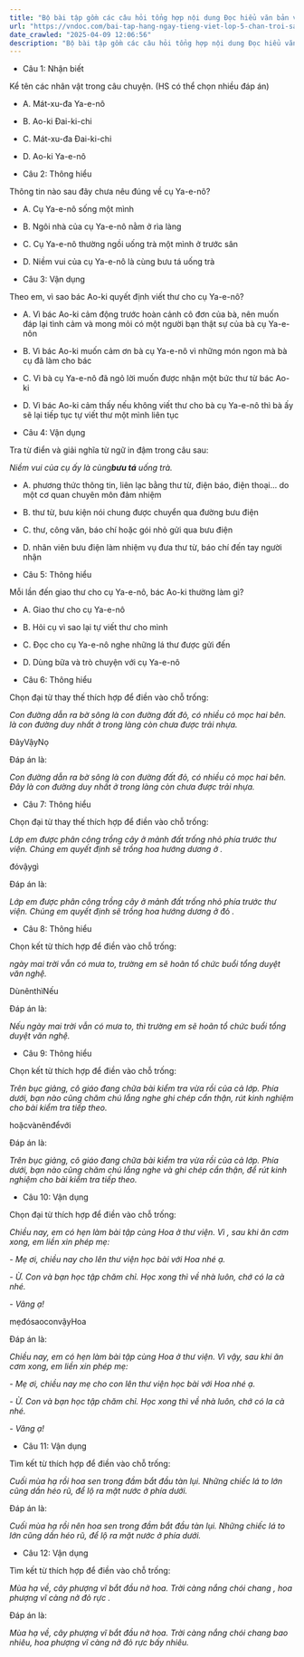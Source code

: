 ```yaml
---
title: "Bộ bài tập gồm các câu hỏi tổng hợp nội dung Đọc hiểu văn bản và Luyện từ và câu được học ở Tuần 16 trong chương trình Tiếng Việt lớp 5 Tập 1 Chân trời sáng tạo."
url: "https://vndoc.com/bai-tap-hang-ngay-tieng-viet-lop-5-chan-troi-sang-tao-tuan-16-thu-2-331670"
date_crawled: "2025-04-09 12:06:56"
description: "Bộ bài tập gồm các câu hỏi tổng hợp nội dung Đọc hiểu văn bản và Luyện từ và câu được học ở Tuần 16 trong chương trình Tiếng Việt lớp 5 Tập 1 Chân trời sáng tạo."
---
```


* Câu 1:  Nhận biết

Kể tên các nhân vật trong câu chuyện. (HS có thể chọn nhiều đáp án)

  * A. Mát-xu-đa Ya-e-nô 
  * B. Ao-ki Đai-ki-chi 
  * C. Mát-xu-đa Đai-ki-chi 
  * D. Ao-ki Ya-e-nô 



* Câu 2:  Thông hiểu

Thông tin nào sau đây chưa nêu đúng về cụ Ya-e-nô?

  * A. Cụ Ya-e-nô sống một mình 
  * B. Ngôi nhà của cụ Ya-e-nô nằm ở rìa làng 
  * C. Cụ Ya-e-nô thường ngồi uống trà một mình ở trước sân 
  * D. Niềm vui của cụ Ya-e-nô là cùng bưu tá uống trà 



* Câu 3:  Vận dụng

Theo em, vì sao bác Ao-ki quyết định viết thư cho cụ Ya-e-nô?

  * A. Vì bác Ao-ki cảm động trước hoàn cảnh cô đơn của bà, nên muốn đáp lại tình cảm và mong mỏi có một người bạn thật sự của bà cụ Ya-e-nôn 
  * B. Vì bác Ao-ki muốn cảm ơn bà cụ Ya-e-nô vì những món ngon mà bà cụ đã làm cho bác 
  * C. Vì bà cụ Ya-e-nô đã ngỏ lời muốn được nhận một bức thư từ bác Ao-ki 
  * D. Vì bác Ao-ki cảm thấy nếu không viết thư cho bà cụ Ya-e-nô thì bà ấy sẽ lại tiếp tục tự viết thư một mình liên tục 



* Câu 4:  Vận dụng

Tra từ điển và giải nghĩa từ ngữ in đậm trong câu sau:

_Niềm vui của cụ ấy là cùng**bưu tá** uống trà._

  * A. phương thức thông tin, liên lạc bằng thư từ, điện báo, điện thoại... do một cơ quan chuyên môn đảm nhiệm 
  * B. thư từ, bưu kiện nói chung được chuyển qua đường bưu điện 
  * C. thư, công văn, báo chí hoặc gói nhỏ gửi qua bưu điện 
  * D. nhân viên bưu điện làm nhiệm vụ đưa thư từ, báo chí đến tay người nhận 



* Câu 5:  Thông hiểu

Mỗi lần đến giao thư cho cụ Ya-e-nô, bác Ao-ki thường làm gì?

  * A. Giao thư cho cụ Ya-e-nô 
  * B. Hỏi cụ vì sao lại tự viết thư cho mình 
  * C. Đọc cho cụ Ya-e-nô nghe những lá thư được gửi đến 
  * D. Dùng bữa và trò chuyện với cụ Ya-e-nô 



* Câu 6:  Thông hiểu

Chọn đại từ thay thế thích hợp để điền vào chỗ trống:

_Con đường dẫn ra bờ sông là con đường đất đỏ, có nhiều cỏ mọc hai bên. là con đường duy nhất ở trong làng còn chưa được trải nhựa._

ĐâyVậyNọ

Đáp án là:

_Con đường dẫn ra bờ sông là con đường đất đỏ, có nhiều cỏ mọc hai bên. Đây là con đường duy nhất ở trong làng còn chưa được trải nhựa._

* Câu 7:  Thông hiểu

Chọn đại từ thay thế thích hợp để điền vào chỗ trống:

_Lớp em được phân công trồng cây ở mảnh đất trống nhỏ phía trước thư viện. Chúng em quyết định sẽ trồng hoa hướng dương ở_ _._

đóvậygì

Đáp án là:

_Lớp em được phân công trồng cây ở mảnh đất trống nhỏ phía trước thư viện. Chúng em quyết định sẽ trồng hoa hướng dương ở_ đó _._

* Câu 8:  Thông hiểu

Chọn kết từ thích hợp để điền vào chỗ trống:

_ngày mai trời vẫn có mưa to, trường em sẽ hoãn tổ chức buổi tổng duyệt văn nghệ._

DùnênthìNếu

Đáp án là:

_Nếu ngày mai trời vẫn có mưa to, thì trường em sẽ hoãn tổ chức buổi tổng duyệt văn nghệ._

* Câu 9:  Thông hiểu

Chọn kết từ thích hợp để điền vào chỗ trống:

_Trên bục giảng, cô giáo đang chữa bài kiểm tra vừa rồi của cả lớp. Phía dưới, bạn nào cũng chăm chú lắng nghe ghi chép cẩn thận,  rút kinh nghiệm cho bài kiểm tra tiếp theo._

hoặcvànênđểvới

Đáp án là:

_Trên bục giảng, cô giáo đang chữa bài kiểm tra vừa rồi của cả lớp. Phía dưới, bạn nào cũng chăm chú lắng nghe và ghi chép cẩn thận, để rút kinh nghiệm cho bài kiểm tra tiếp theo._

* Câu 10:  Vận dụng

Chọn đại từ thích hợp để điền vào chỗ trống:

_Chiều nay, em có hẹn làm bài tập cùng Hoa ở thư viện. Vì , sau khi ăn cơm xong, em liền xin phép mẹ:_

_\- Mẹ ơi, chiều nay cho  lên thư viện học bài với Hoa nhé ạ._

_\- Ừ. Con và bạn học tập chăm chỉ. Học xong thì về nhà luôn, chớ có la cà nhé._

_\- Vâng ạ!_

mẹđósaoconvậyHoa

Đáp án là:

_Chiều nay, em có hẹn làm bài tập cùng Hoa ở thư viện. Vì vậy, sau khi ăn cơm xong, em liền xin phép mẹ:_

_\- Mẹ ơi, chiều nay mẹ cho con lên thư viện học bài với Hoa nhé ạ._

_\- Ừ. Con và bạn học tập chăm chỉ. Học xong thì về nhà luôn, chớ có la cà nhé._

_\- Vâng ạ!_

* Câu 11:  Vận dụng

Tìm kết từ thích hợp để điền vào chỗ trống:

_Cuối mùa hạ rồi hoa sen trong đầm bắt đầu tàn lụi. Những chiếc lá to lớn cũng dần héo rũ, để lộ ra mặt nước ở phía dưới._

Đáp án là:

_Cuối mùa hạ rồi nên hoa sen trong đầm bắt đầu tàn lụi. Những chiếc lá to lớn cũng dần héo rũ, để lộ ra mặt nước ở phía dưới._

* Câu 12:  Vận dụng

Tìm kết từ thích hợp để điền vào chỗ trống:

_Mùa hạ về, cây phượng vĩ bắt đầu nở hoa. Trời càng nắng chói chang , hoa phượng vĩ càng nở đỏ rực ._

Đáp án là:

_Mùa hạ về, cây phượng vĩ bắt đầu nở hoa. Trời càng nắng chói chang bao nhiêu, hoa phượng vĩ càng nở đỏ rực bấy nhiêu._
